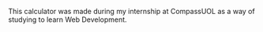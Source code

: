 This calculator was made during my internship at CompassUOL as a way of studying to learn Web Development.

